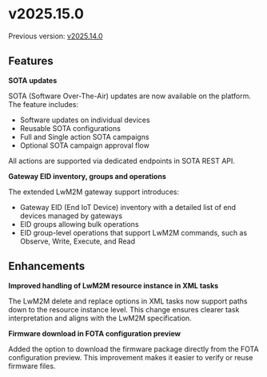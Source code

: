 # v2025.15.0

Previous version: [v2025.14.0](./v2025.14.0.md)

## Features

**SOTA updates**

SOTA (Software Over-The-Air) updates are now available on the platform. The feature includes:

- Software updates on individual devices
- Reusable SOTA configurations
- Full and Single action SOTA campaigns
- Optional SOTA campaign approval flow

All actions are supported via dedicated endpoints in SOTA REST API.

**Gateway EID inventory, groups and operations**

The extended LwM2M gateway support introduces:

- Gateway EID (End IoT Device) inventory with a detailed list of end devices managed by gateways 
- EID groups allowing bulk operations
- EID group-level operations that support LwM2M commands, such as Observe, Write, Execute, and Read

## Enhancements

**Improved handling of LwM2M resource instance in XML tasks**

The LwM2M delete and replace options in XML tasks now support paths down to the resource instance level. This change ensures clearer task interpretation and aligns with the LwM2M specification.

**Firmware download in FOTA configuration preview**

Added the option to download the firmware package directly from the FOTA configuration preview. This improvement makes it easier to verify or reuse firmware files.